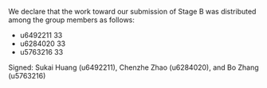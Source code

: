 We declare that the work toward our submission of Stage B was distributed among the group members as follows:

* u6492211 33
* u6284020 33
* u5763216 33

Signed: Sukai Huang (u6492211), Chenzhe Zhao (u6284020), and Bo Zhang (u5763216)
